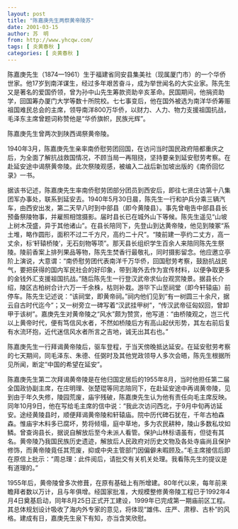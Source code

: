 ```yaml
---
layout: post
title: "陈嘉庚先生两祭黄帝陵苏"
date: 2001-03-15
author: 苏　明
from: http://www.yhcqw.com/
tags: [ 炎黄春秋 ]
categories: [ 炎黄春秋 ]
---
```





陈嘉庚先生（1874—1961）生于福建省同安县集美社（现属厦门市）的一个华侨世家。他17岁到南洋谋生，经过多年艰苦奋斗，成为举世闻名的大实业家。陈先生又是著名的爱国侨领，曾为孙中山先生筹款资助辛亥革命。民国期间，他捐资助学，回国筹办厦门大学等数十所院校。七七事变后，他在国外被选为南洋华侨筹赈祖国难民总会的主席，领导南洋800万华侨，以财力、人力、物力支援祖国抗战，毛泽东主席曾题词称赞他是“华侨旗帜，民族光辉”。

陈嘉庚先生曾两次到陕西谒祭黄帝陵。


1940年3月，陈嘉庚先生亲率南侨慰劳团回国，在访问当时国民政府陪都重庆之后，为全面了解抗战救国情况，不顾当局一再阻挠，坚持要亲到延安慰劳考察。在赴延安途中谒祭黄帝陵。此次祭陵观感，被编入二战后新加坡出版的《南侨回忆录》一书。


据该书记述，陈嘉庚先生率南侨慰劳团部分团员到西安后，即往七贤庄访第十八集团军办事处，联系到延安去。1940年5月30日晨，陈先生一行和护兵分乘三辆汽车，由西安出发，第二天早八时到中部县（即今黄陵县）。事先曾电告中部县县长预备祭陵物事，并雇照相馆摄影。届时县长已在城外山下等候。陈先生遥见“山坡上树木茂盛，异于其他诸山”。在县长陪同下，先登山到达黄帝陵，他见到陵冢“系土堆，略作圆形，面积不过二千方尺，高约二十尺”。“陵前建一亭约二丈方，高一丈余，标‘轩辕桥陵’，无石刻物等项”。那天县长组织学生百余人来陪同陈先生祭陵。陵前香案上排列果品等物，陈先生焚香行最敬礼，同时摄影留念。他应邀立亭阶上演说，大意谓：“南侨慰劳团代表南洋千万华侨，回国慰劳考察，鼓励抗战民气，要把获得的国内军民社会的好印象，带到海外去作为宣传材料，以便争取更多的金钱外汇支援祖国抗战。”随后陈先生一行登汉武帝求仙台观赏陵景。据县长介绍，陵区古柏树合计六万一千余株，枯则补栽。游毕下山至祠堂（即今轩辕庙）前停车。陈先生记述说：“该祠堂，即黄帝祠。”祠内他们见到“有一树圆三十余尺，据云自古时代迄今”；又一树旁立一碑写着“汉武挂甲树”，“传汉武帝征匈奴回，曾卸甲于该树”。嘉庚先生对黄帝陵之“风水”颇为赞赏，他写道：“由桥陵观之，岂三代以上黄帝时代，便有笃信风水者，不然如桥陵后方有高山起伏形势，其左右前后复有水流环抱，近代迷信风水者所言之吉地，诚无出其右也。”


陈嘉庚先生一行拜谒黄帝陵后，驱车登程，于当天傍晚抵达延安。在延安慰劳考察的七天期间，同毛泽东、朱德、任弼时及其他党政领导人多次会晤，陈先生根据所见所闻，断定“中国的希望在延安”。


陈嘉庚先生第二次拜谒黄帝陵是在他归国定居后的1955年8月，当时他担任第二届全国政协副主席，在庄明理、张楚琨等同志陪同下，在赴延安途中再谒黄帝陵，见到由于年久失修，陵园荒废，庙宇残破，陈嘉庚先生认为他有责任向毛主席反映。同年10月9日，他在写给毛主席的信中说：“我此次访问西北，于9月中旬再访延安。途经黄陵县时，顺便拜谒黄帝陵和轩辕庙。院中历代碑石犹在，千年古柏森森。惟庙宇木料多已腐坏，势将倾塌，庭中草地，多为农民耕种，陵山多数私坟如鳞。曾查询县长，据说自解放后至今未派人看管。保护山林标语虽有，但徒有其名。黄帝陵乃我国民族历史遗迹，解放后人民政府对历史文物及各处寺庙尚且保护修饰，而黄帝陵竟任其荒废，抑或中央主管部门因偏僻未暇顾及。”毛主席接信后即在原信上批示：“周总理：此件阅后，请批交有关机关处理。我看陈先生的提议是有道理的。”


1955年后，黄帝陵曾多次修葺，在原有基础上有所增建。80年代以来，每年前来瞻拜者数以万计，且与年俱增。经国家批准，大规模整修黄帝陵工程已于1992年4月4日奠基启动，同年8月25日正式开工建设，1999年已完成第一期庙前区工程。其总体规划设计吸收了海内外专家的意见，将体现“雄伟、庄严、肃穆、古朴”的风格。建成有日，嘉庚先生泉下有知，亦当含笑欣慰。


